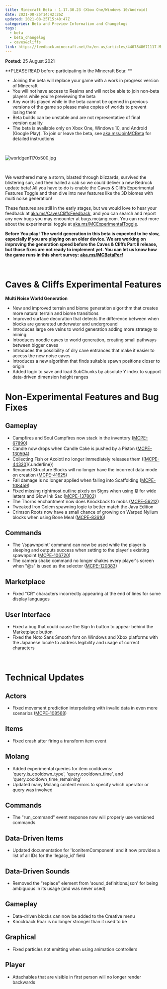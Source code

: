 ```yaml
---
title: Minecraft Beta - 1.17.30.23 (Xbox One/Windows 10/Android)
date: 2021-08-25T14:42:26Z
updated: 2021-08-25T15:48:47Z
categories: Beta and Preview Information and Changelogs
tags:
  - beta
  - beta_changelog
  - caves&cliffs
link: https://feedback.minecraft.net/hc/en-us/articles/4407848671117-Minecraft-Beta-1-17-30-23-Xbox-One-Windows-10-Android-
---
```


**Posted:** 25 August 2021

**PLEASE READ before participating in the Minecraft Beta: **

-   Joining the beta will replace your game with a work in progress version of Minecraft 
-   You will not have access to Realms and will not be able to join non-beta players while you\'re previewing the beta
-   Any worlds played while in the beta cannot be opened in previous versions of the game so please make copies of worlds to prevent losing them 
-   Beta builds can be unstable and are not representative of final version quality 
-   The beta is available only on Xbox One, Windows 10, and Android (Google Play). To join or leave the beta, see [aka.ms/JoinMCBeta](https://aka.ms/JoinMCBeta) for detailed instructions

 

![worldgen1170x500.jpg](https://feedback.minecraft.net/hc/article_attachments/4407848582157/worldgen1170x500.jpg)

 

We weathered many a storm, blasted through blizzards, survived the blistering sun, and then hailed a cab so we could deliver a new Bedrock update beta! All you have to do is enable the Caves & Cliffs Experimental Features Toggle and then dive into new features like the 3D biomes with multi noise generation!

These features are still in the early stages, but we would love to hear your feedback at [aka.ms/CavesCliffsFeedback](https://aka.ms/CavesCliffsFeedback), and you can search and report any new bugs you may encounter at bugs.mojang.com. You can read more about the experimental toggle at [aka.ms/MCExperimentalToggle](https://aka.ms/MCExperimentalToggle).

**Before You play! The world generation in this beta is expected to be slow, especially if you are playing on an older device. We are working on improving the generation speed before the Caves & Cliffs Part II release, but those fixes are not ready to implement yet. You can let us know how the game runs in this short survey:** [**aka.ms/MCBetaPerf**](https://aka.ms/MCBetaPerf)

 

# **Caves & Cliffs Experimental Features**

**Multi Noise World Generation**

-   New and improved terrain and biome generation algorithm that creates more natural terrain and biome transitions
-   Improved surface decoration that detects the difference between when blocks are generated underwater and underground
-   Introduces large ore veins to world generation adding more strategy to mining
-   Introduces noodle caves to world generation, creating small pathways between bigger caves
-   Introduces the possibility of dry cave entrances that make it easier to access the new noise caves
-   Introduces a new algorithm that finds suitable spawn positions closer to origin
-   Added logic to save and load SubChunks by absolute Y index to support data-driven dimension height ranges

# **Non-Experimental Features and Bug Fixes**

## **Gameplay**

-   Campfires and Soul Campfires now stack in the inventory ([MCPE-67890](https://bugs.mojang.com/browse/MCPE-67890))
-   Candle now drops when Candle Cake is pushed by a Piston ([MCPE-130594](https://bugs.mojang.com/browse/MCPE-130594))
-   Collecting Fish or Axolotl no longer immediately releases them ([[MCPE-44320](https://bugs.mojang.com/browse/MCPE-44320)]{.underline})
-   Renamed Structure Blocks will no longer have the incorrect data mode on creation ([MCPE-41625](https://bugs.mojang.com/browse/MCPE-41625))
-   Fall damage is no longer applied when falling into Scaffolding ([MCPE-108459](https://bugs.mojang.com/browse/MCPE-108459))
-   Fixed missing rightmost outline pixels on Signs when using §l for wide letters and Glow Ink Sac ([MCPE-137802](https://bugs.mojang.com/browse/MCPE-137802))
-   The Thorns enchantment now does Knockback to mobs ([MCPE-56212](https://bugs.mojang.com/browse/MCPE-56212))
-   Tweaked Iron Golem spawning logic to better match the Java Edition
-   Crimson Roots now have a small chance of growing on Warped Nylium blocks when using Bone Meal ([MCPE-83616](https://bugs.mojang.com/browse/MCPE-83616))

## **Commands**

-   The \'/spawnpoint\' command can now be used while the player is sleeping and outputs success when setting to the player\'s existing spawnpoint ([MCPE-106720](https://bugs.mojang.com/browse/MCPE-106720))
-   The camera shake command no longer shakes every player\'s screen when \"@s\" is used as the selector ([MCPE-120383](https://bugs.mojang.com/browse/MCPE-120383))

## **Marketplace**

-   Fixed \"CR\" characters incorrectly appearing at the end of lines for some display languages

## **User Interface**

-   Fixed a bug that could cause the Sign In button to appear behind the Marketplace button
-   Fixed the Noto Sans Smooth font on Windows and Xbox platforms with the Japanese locale to address legibility and usage of correct characters

 

# **Technical Updates**

## **Actors**

-   Fixed movement prediction interpolating with invalid data in even more scenarios ([MCPE-108568](https://bugs.mojang.com/browse/MCPE-108568))

## **Items**

-   Fixed crash after firing a transform item event

## **Molang**

-   Added experimental queries for item cooldowns: \'query.is_cooldown_type\', \'query.cooldown_time\', and \'query.cooldown_time_remaining\'
-   Updated many Molang content errors to specify which operator or query was involved

## **Commands**

-   The \"run_command\" event response now will properly use versioned commands

## **Data-Driven Items**

-   Updated documentation for \'IconItemComponent\' and it now provides a list of all IDs for the \'legacy_id\' field

## **Data-Driven Sounds**

-   Removed the \"replace\" element from \'sound_definitions.json\' for being ambiguous in its usage (and was never used)

## **Gameplay**

-   Data-driven blocks can now be added to the Creative menu
-   Knockback Roar is no longer stronger than it used to be

## **Graphical**

-   Fixed particles not emitting when using animation controllers

## **Player**

-   Attachables that are visible in first person will no longer render backwards
